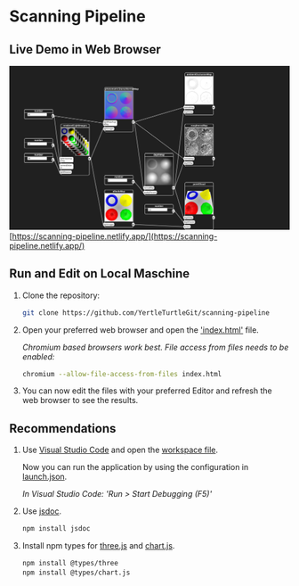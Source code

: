 # Scanning Pipeline

## Live Demo in Web Browser

[<img src="screenshot.png">](https://scanning-pipeline.netlify.app/)
[https://scanning-pipeline.netlify.app/](https://scanning-pipeline.netlify.app/)

## Run and Edit on Local Maschine

1. Clone the repository:

   ```bash
   git clone https://github.com/YertleTurtleGit/scanning-pipeline
   ```

2. Open your preferred web browser and open the
   ['index.html'](index.html) file.

   _Chromium based browsers work best. File access from files needs to be enabled:_

   ```bash
   chromium --allow-file-access-from-files index.html
   ```

3. You can now edit the files with your preferred Editor
   and refresh the web browser to see the results.

## Recommendations

1. Use [Visual Studio Code](https://code.visualstudio.com/) and open the [workspace file](scanning-pipeline.code-workspace).

   Now you can run the application by using the configuration in [launch.json](.vscode/launch.json).
   
   _In Visual Studio Code: 'Run > Start Debugging (F5)'_

2. Use [jsdoc](https://www.npmjs.com/package/jsdoc).

   ```bash
   npm install jsdoc
   ```

3. Install npm types for [three.js](https://www.npmjs.com/package/@types/three) and [chart.js](https://www.npmjs.com/package/@types/chart.js).
   ```bash
   npm install @types/three
   npm install @types/chart.js
   ```
